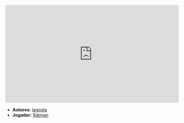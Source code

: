 <iframe width="560" height="315" src="https://www.youtube.com/embed/D7svZercje8?si=FKgyVSb7ULR0iUGM" title="YouTube video player" frameborder="0" allow="accelerometer; autoplay; clipboard-write; encrypted-media; gyroscope; picture-in-picture; web-share" referrerpolicy="strict-origin-when-cross-origin" allowfullscreen></iframe>

- **Autores:** [lagosta](content/Autores/lagosta.md)
- **Jogador:** [Ratman](content/Jogadores/Ratman.md)